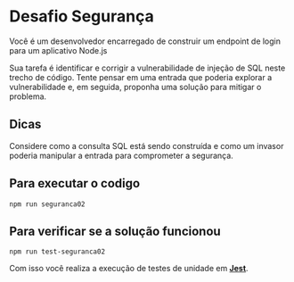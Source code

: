 # Desafio Segurança

Você é um desenvolvedor encarregado de construir um endpoint de login para um aplicativo Node.js

Sua tarefa é identificar e corrigir a vulnerabilidade de injeção de SQL neste trecho de código. Tente pensar em uma entrada que poderia explorar a vulnerabilidade e, em seguida, proponha uma solução para mitigar o problema.

## Dicas

Considere como a consulta SQL está sendo construída e como um invasor poderia manipular a entrada para comprometer a segurança.


## Para executar o codigo

```npm run seguranca02```


## Para verificar se a solução funcionou

```npm run test-seguranca02```

Com isso você realiza a execução de testes de unidade em [**Jest**](https://jestjs.io/pt-BR/).
